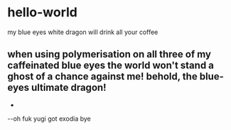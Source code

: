 # hello-world
my blue eyes white dragon will drink all your coffee

when using polymerisation on all three of my caffeinated blue eyes
the world won't stand a ghost of a chance against me!
behold, the blue-eyes ultimate dragon!
-
-
--oh fuk yugi got exodia bye
